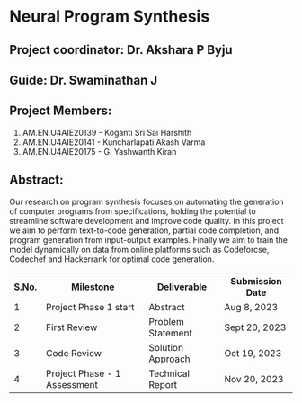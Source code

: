 # Neural Program Synthesis

## **Project coordinator**: Dr. Akshara P Byju

## **Guide**: Dr. Swaminathan J

## **Project Members**:
1. AM.EN.U4AIE20139	- Koganti Sri Sai Harshith
2. AM.EN.U4AIE20141	- Kuncharlapati Akash Varma
3. AM.EN.U4AIE20175	- G. Yashwanth Kiran

## **Abstract**:

Our research on program synthesis focuses on automating the generation of computer programs from specifications, holding the potential to streamline software development and improve code quality. In this project we aim to perform text-to-code generation, partial code completion, and program generation from input-output examples. Finally we aim to train the model dynamically on data from online platforms such as Codeforcse, Codechef and Hackerrank for optimal code generation.


<table>
  <tr>
    <th>S.No.</th>
    <th>Milestone</th>
    <th>Deliverable</th>
    <th>Submission Date</th>
  </tr>
  <tr>
    <td>1</td>
    <td>Project Phase 1 start</td>
    <td>Abstract</td>
    <td>Aug 8, 2023</td>
  </tr>
  <tr>
    <td>2</td>
    <td>First Review</td>
    <td>Problem Statement</td>
    <td>Sept 20, 2023</td>
  </tr>
  <tr>
    <td>3</td>
    <td>Code Review</td>
    <td>Solution Approach</td>
    <td>Oct 19, 2023</td>
  </tr>
  <tr>
    <td>4</td>
    <td>Project Phase - 1 Assessment</td>
    <td>Technical Report</td>
    <td>Nov 20, 2023</td>
  </tr>  
</table>


